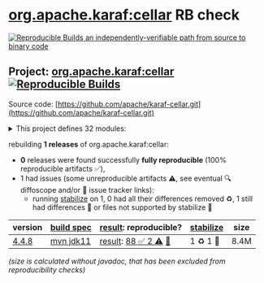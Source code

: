[org.apache.karaf:cellar](https://central.sonatype.com/artifact/org.apache.karaf/cellar/versions) RB check
=======

[![Reproducible Builds](https://reproducible-builds.org/images/logos/rb.svg) an independently-verifiable path from source to binary code](https://reproducible-builds.org/)

## Project: [org.apache.karaf:cellar](https://central.sonatype.com/artifact/org.apache.karaf/cellar/versions) [![Reproducible Builds](https://img.shields.io/endpoint?url=https://raw.githubusercontent.com/jvm-repo-rebuild/reproducible-central/master/content/org/apache/karaf/cellar/badge.json)](https://github.com/jvm-repo-rebuild/reproducible-central/blob/master/content/org/apache/karaf/cellar/README.md)

Source code: [https://github.com/apache/karaf-cellar.git](https://github.com/apache/karaf-cellar.git)

<details><summary>This project defines 32 modules:</summary>

* [org.apache.karaf.cellar.http:org.apache.karaf.cellar.http.balancer](https://central.sonatype.com/artifact/org.apache.karaf.cellar.http/org.apache.karaf.cellar.http.balancer/overview)
* [org.apache.karaf.cellar.samples.camel.hazelcast:consumer](https://central.sonatype.com/artifact/org.apache.karaf.cellar.samples.camel.hazelcast/consumer/overview)
* [org.apache.karaf.cellar.samples.camel.hazelcast:producer](https://central.sonatype.com/artifact/org.apache.karaf.cellar.samples.camel.hazelcast/producer/overview)
* [org.apache.karaf.cellar.samples.dosgi.greeter:org.apache.karaf.cellar.samples.dosgi.greeter.api](https://central.sonatype.com/artifact/org.apache.karaf.cellar.samples.dosgi.greeter/org.apache.karaf.cellar.samples.dosgi.greeter.api/overview)
* [org.apache.karaf.cellar.samples.dosgi.greeter:org.apache.karaf.cellar.samples.dosgi.greeter.client](https://central.sonatype.com/artifact/org.apache.karaf.cellar.samples.dosgi.greeter/org.apache.karaf.cellar.samples.dosgi.greeter.client/overview)
* [org.apache.karaf.cellar.samples.dosgi.greeter:org.apache.karaf.cellar.samples.dosgi.greeter.service](https://central.sonatype.com/artifact/org.apache.karaf.cellar.samples.dosgi.greeter/org.apache.karaf.cellar.samples.dosgi.greeter.service/overview)
* [org.apache.karaf.cellar.samples:camel-hazelcast-app](https://central.sonatype.com/artifact/org.apache.karaf.cellar.samples/camel-hazelcast-app/overview)
* [org.apache.karaf.cellar.samples:dosgi-greeter](https://central.sonatype.com/artifact/org.apache.karaf.cellar.samples/dosgi-greeter/overview)
* [org.apache.karaf.cellar.samples:hazelcast-app](https://central.sonatype.com/artifact/org.apache.karaf.cellar.samples/hazelcast-app/overview)
* [org.apache.karaf.cellar.samples:http-session-replication](https://central.sonatype.com/artifact/org.apache.karaf.cellar.samples/http-session-replication/overview)
* [org.apache.karaf.cellar:apache-karaf-cellar](https://central.sonatype.com/artifact/org.apache.karaf.cellar/apache-karaf-cellar/overview)
* [org.apache.karaf.cellar:http](https://central.sonatype.com/artifact/org.apache.karaf.cellar/http/overview)
* [org.apache.karaf.cellar:org.apache.karaf.cellar.bundle](https://central.sonatype.com/artifact/org.apache.karaf.cellar/org.apache.karaf.cellar.bundle/overview)
* [org.apache.karaf.cellar:org.apache.karaf.cellar.cloud](https://central.sonatype.com/artifact/org.apache.karaf.cellar/org.apache.karaf.cellar.cloud/overview)
* [org.apache.karaf.cellar:org.apache.karaf.cellar.config](https://central.sonatype.com/artifact/org.apache.karaf.cellar/org.apache.karaf.cellar.config/overview)
* [org.apache.karaf.cellar:org.apache.karaf.cellar.core](https://central.sonatype.com/artifact/org.apache.karaf.cellar/org.apache.karaf.cellar.core/overview)
* [org.apache.karaf.cellar:org.apache.karaf.cellar.dns](https://central.sonatype.com/artifact/org.apache.karaf.cellar/org.apache.karaf.cellar.dns/overview)
* [org.apache.karaf.cellar:org.apache.karaf.cellar.dosgi](https://central.sonatype.com/artifact/org.apache.karaf.cellar/org.apache.karaf.cellar.dosgi/overview)
* [org.apache.karaf.cellar:org.apache.karaf.cellar.etcd](https://central.sonatype.com/artifact/org.apache.karaf.cellar/org.apache.karaf.cellar.etcd/overview)
* [org.apache.karaf.cellar:org.apache.karaf.cellar.event](https://central.sonatype.com/artifact/org.apache.karaf.cellar/org.apache.karaf.cellar.event/overview)
* [org.apache.karaf.cellar:org.apache.karaf.cellar.features](https://central.sonatype.com/artifact/org.apache.karaf.cellar/org.apache.karaf.cellar.features/overview)
* [org.apache.karaf.cellar:org.apache.karaf.cellar.hazelcast](https://central.sonatype.com/artifact/org.apache.karaf.cellar/org.apache.karaf.cellar.hazelcast/overview)
* [org.apache.karaf.cellar:org.apache.karaf.cellar.itests](https://central.sonatype.com/artifact/org.apache.karaf.cellar/org.apache.karaf.cellar.itests/overview)
* [org.apache.karaf.cellar:org.apache.karaf.cellar.kar](https://central.sonatype.com/artifact/org.apache.karaf.cellar/org.apache.karaf.cellar.kar/overview)
* [org.apache.karaf.cellar:org.apache.karaf.cellar.kubernetes](https://central.sonatype.com/artifact/org.apache.karaf.cellar/org.apache.karaf.cellar.kubernetes/overview)
* [org.apache.karaf.cellar:org.apache.karaf.cellar.log](https://central.sonatype.com/artifact/org.apache.karaf.cellar/org.apache.karaf.cellar.log/overview)
* [org.apache.karaf.cellar:org.apache.karaf.cellar.obr](https://central.sonatype.com/artifact/org.apache.karaf.cellar/org.apache.karaf.cellar.obr/overview)
* [org.apache.karaf.cellar:org.apache.karaf.cellar.shell](https://central.sonatype.com/artifact/org.apache.karaf.cellar/org.apache.karaf.cellar.shell/overview)
* [org.apache.karaf.cellar:org.apache.karaf.cellar.utils](https://central.sonatype.com/artifact/org.apache.karaf.cellar/org.apache.karaf.cellar.utils/overview)
* [org.apache.karaf.cellar:org.apache.karaf.cellar.webconsole](https://central.sonatype.com/artifact/org.apache.karaf.cellar/org.apache.karaf.cellar.webconsole/overview)
* [org.apache.karaf.cellar:samples](https://central.sonatype.com/artifact/org.apache.karaf.cellar/samples/overview)
* [org.apache.karaf:cellar](https://central.sonatype.com/artifact/org.apache.karaf/cellar/overview)
</details>

rebuilding **1 releases** of org.apache.karaf:cellar:
- **0** releases were found successfully **fully reproducible** (100% reproducible artifacts :white_check_mark:),
- 1 had issues (some unreproducible artifacts :warning:, see eventual :mag: diffoscope and/or :memo: issue tracker links):
  - running [stabilize](doc/stabilize.md) on 1, 0 had all their differences removed :recycle:, 1 still had differences :rotating_light: or files not supported by stabilize :no_entry_sign:

| version | [build spec](/BUILDSPEC.md) | [result](https://reproducible-builds.org/docs/jvm/): reproducible? | [stabilize](https://github.com/google/oss-rebuild/blob/main/cmd/stabilize/README.md) | size |
| -- | --------- | ------ | ------ | -- |
| [4.4.8](https://central.sonatype.com/artifact/org.apache.karaf/cellar/4.4.8/pom) | [mvn jdk11](cellar-4.4.8.buildspec) | [result](cellar-4.4.8.buildinfo): [88 :white_check_mark:  2 :warning:](cellar-4.4.8.buildcompare) [:memo:](https://github.com/apache/karaf-cellar/pull/153) | 1 :recycle: 1 :no_entry_sign: | 8.4M |

<i>(size is calculated without javadoc, that has been excluded from reproducibility checks)</i>
